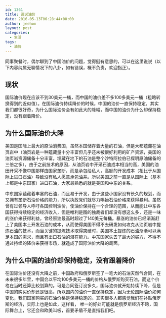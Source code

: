 ```yaml
---
id: 1361
title: 说说油价
date: 2016-05-13T06:28:44+00:00
author: jeehon
layout: post
categories:
  - 生活
tags:
  - 油价
---
```

同事聚餐时，偶尔聊到了中国油价的问题，觉得挺有意思的，可以在这里说说（以下内容纯属无聊情况下的八卦，如有错误，概不负责，欢迎指正）。

<h2>现状</h2>
国际油价现在应该不到30美元一桶，而中国的油价差不多100多美元一桶（粗略转换得到的近似值）。在国际油价持续降价的时候，中国的油价一直保持稳定，其实我们都很好奇，为什么国际油价会有如此大的降幅，而中国的油价为什么却保持稳定，没有跟着降价。

<h2>为什么国际油价大降</h2>
美国是国际上最大的原油消费国，虽然本国储存着大量的石油，但是大都蕴藏在油页岩中（油页岩是一种蕴藏量十分丰富但几乎还未被很好利用的矿产资源，美国的油页岩资源储备十分丰富，埋藏在地下的石油是整个沙特阿拉伯已探明原油储备的三倍之多），由于之前技术的原因，从油页岩中开采石油成本相当的高，美国的油田开采不像中国那样由国家垄断，而是承包给私人，高额的开发成本（相比于从国际上进口石油）导致没有私人愿意承包油井。所以美国之前一直是从国际上（基本上都是中东国家）进口石油，大家最熟悉的就是美国和中东的关系。

中东国家蕴藏着丰富的石油，而且易于开发，由于这些小国家没有长久的规划，而又拥有垄断石油价格的能力，所以执政党们就尽力哄抬石油价格来获得暴利。虽然曾有过领导人呼吁各国控制油价，使油价保持在一个合理的范围，从而能让中东各国获得持续稳定的经济收入，但是唯利是图的独裁者们却没有想这么多，还是一味的涨价来获得利益，曾经原油最高时超过了140美元每桶。暴涨的油价已经渐渐赶上了美国本土开发石油的成本，从而使得美国不得不去研发如何攻克从油页岩中提炼石油的技术，而当关键的提炼技术取得突破时，美国本土提炼的石油渐渐可以满足本国的需求，而且有出口石油的潜在能力。中东国家失去了最大的买方，不得不通过持续的降价来获得市场，就造成了国际油价大降的局面。

<h2>为什么中国的油价却保持稳定，没有跟着降价</h2>
在国际油价还没有大降之前，中国政府和俄罗斯签了一笔大的石油天然气合同，在未来很多年里，中国会以平均100多美元一桶的价格从俄罗斯购买石油，而这个价格在当时还算比较划算的，可是合同签订没多久，国际油价就开始持续下降，但是中国的购买价却还是很高，所以国内的油价一直保持稳定，因为无论国际油价如何变化，我们国家购买的石油价格是保持稳定的。其实很多人都感觉我们在补贴俄罗斯的经济，实际上也是如此，这样看， 唯一的好处可能就是俄罗斯经济不跨，国际舞台上，它还会和欧美叫板，首要矛盾不是直指我们吧。